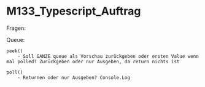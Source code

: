 # M133_Typescript_Auftrag

Fragen:

Queue:

	peek()
		- Soll GANZE queue als Vorschau zurückgeben oder ersten Value wenn mal polled? Zurückgeben oder nur Ausgeben, da return nichts ist

	poll()
		- Returnen oder nur Ausgeben? Console.Log